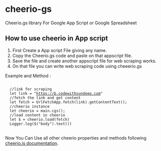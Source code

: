 # cheerio-gs
Cheerio.gs library For Google App Script or Google Spreadsheet

<h2>How to use cheerio in App script</h2>
<ol>
<li>First Create a App script File giving any name.</li>
  <li>Copy the Cheerio.gs code and paste on that appscript file.</li>
  <li>Save the file and create another appscript file for web scraping works.</li>
  <li>On that file you can write web scraping code using cheeerio.gs</li>
</ol>

Example and Method :
<pre>
<code>
  //link for scraping
  let link = "<a href="https://b.codewithsundeep.com">https://b.codewithsundeep.com</a>"
  //fetch the link and get content
  let fetch = UrlFetchApp.fetch(link).getContentText();
  //cheerio instance
  let cheerio = main.cgs();
  //load content in cheerio
  let $ = cheerio.load(fetch)
  Logger.log($("body").text())
</code>
</pre>
  Now You Can Use all other cheerio properties and methods following <a href="https://cheerio.js.org/">cheerio.js documentation</a>.
  
  
